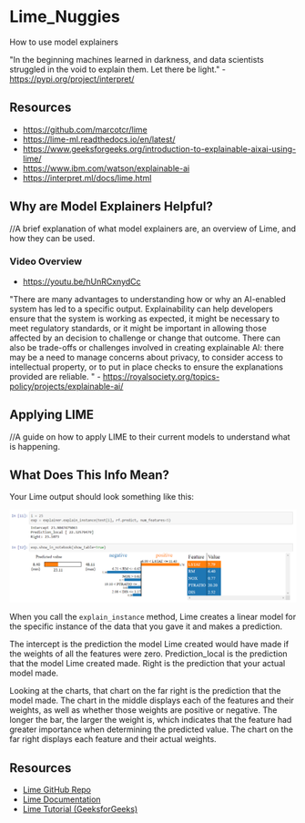 # Lime_Nuggies
How to use model explainers

"In the beginning machines learned in darkness, and data scientists struggled in the void to explain them.
Let there be light." - https://pypi.org/project/interpret/

## Resources
* https://github.com/marcotcr/lime
* https://lime-ml.readthedocs.io/en/latest/
* https://www.geeksforgeeks.org/introduction-to-explainable-aixai-using-lime/
* https://www.ibm.com/watson/explainable-ai
* https://interpret.ml/docs/lime.html

## Why are Model Explainers Helpful?

//A brief explanation of what model explainers are, an overview of Lime, and how they can be used.

### Video Overview
* https://youtu.be/hUnRCxnydCc

"There are many advantages to understanding how or why an AI-enabled system has led to a specific output. Explainability can help developers ensure that the system is working as expected, it might be necessary to meet regulatory standards, or it might be important in allowing those affected by an decision to challenge or change that outcome. There can also be trade-offs or challenges involved in creating explainable AI: there may be a need to manage concerns about privacy, to consider access to intellectual property, or to put in place checks to ensure the explanations provided are reliable. " - https://royalsociety.org/topics-policy/projects/explainable-ai/

## Applying LIME

//A guide on how to apply LIME to their current models to understand what is happening.

## What Does This Info Mean?

Your Lime output should look something like this:

![Lime regression output example](images/LimeRegressionOutputEx.png)

When you call the `explain_instance` method, Lime creates a linear model for the specific instance of the data that you gave it and makes a prediction.

The intercept is the prediction the model Lime created would have made if the weights of all the features were zero. Prediction_local is the prediction that the model Lime created made. Right is the prediction that your actual model made.

Looking at the charts, that chart on the far right is the prediction that the model made. The chart in the middle displays each of the features and their weights, as well as whether those weights are positive or negative. The longer the bar, the larger the weight is, which indicates that the feature had greater importance when determining the predicted value. The chart on the far right displays each feature and their actual weights.

## Resources
* [Lime GitHub Repo](https://github.com/marcotcr/lime)
* [Lime Documentation](https://lime-ml.readthedocs.io/en/latest/)
* [Lime Tutorial (GeeksforGeeks)](https://www.geeksforgeeks.org/introduction-to-explainable-aixai-using-lime/)
